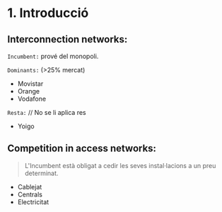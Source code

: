 # 1. Introducció

## Interconnection networks:

```Incumbent:``` prové del monopoli.

```Dominants:``` (>25% mercat)
- Movistar
- Orange
- Vodafone

```Resta:``` // No se li aplica res
- Yoigo

## Competition in access networks:

> L'Incumbent està obligat a cedir les seves instal·lacions a un preu determinat.

- Cablejat
- Centrals
- Electricitat

